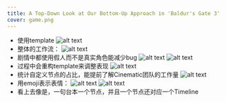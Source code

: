 ```yaml
---
title: A Top-Down Look at Our Bottom-Up Approach in 'Baldur's Gate 3'
cover: game.png
---
```


- 使用template
![alt text](image-2.png)
- 整体的工作流：
![alt text](image-3.png)
- 剧情中都使用假人而不是真实角色能减少bug
![alt text](image-6.png)
![alt text](image-7.png)
- 过程中会重构template来调整表现
![alt text](image-5.png)
- 统计自定义节点的占比，能提前了解Cinematic团队的工作量
![alt text](image-8.png)
- 用emoji表示表情：
![alt text](image-9.png)
![alt text](image-10.png)
- 看上去像是，一句台本一个节点，并且一个节点还对应一个Timeline
